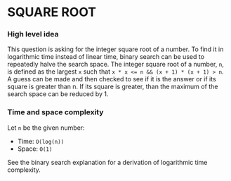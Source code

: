 # SQUARE ROOT

### High level idea

This question is asking for the integer square root of a number. To find it in logarithmic time instead of linear time, binary search can be used to repeatedly halve the search space. The integer square root of a number, `n`, is defined as the largest `x` such that `x * x <= n && (x + 1) * (x + 1) > n`. A guess can be made and then checked to see if it is the answer or if its square is greater than n. If its square is greater, than the maximum of the search space can be reduced by 1.

### Time and space complexity

Let `n` be the given number:

- Time: `O(log(n))` <br>
- Space: `O(1)` <br>

See the binary search explanation for a derivation of logarithmic time complexity.
